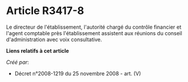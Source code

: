 # Article R3417-8

Le directeur de l'établissement, l'autorité chargé du contrôle financier et l'agent comptable près l'établissement assistent
aux réunions du conseil d'administration avec voix consultative.

**Liens relatifs à cet article**

_Créé par_:

  - Décret n°2008-1219 du 25 novembre 2008 - art. (V)
